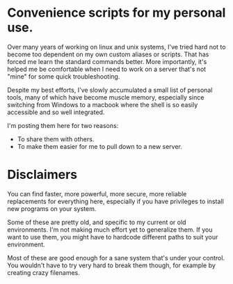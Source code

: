 # Convenience scripts for my personal use.

Over many years of working on linux and unix systems, I've tried hard not to become too dependent on my own custom aliases or scripts. That has forced me learn the standard commands better. More importantly, it's helped me be comfortable when I need to work on a server that's not "mine" for some quick troubleshooting.

Despite my best efforts, I've slowly accumulated a small list of personal tools, many of which have become muscle memory, especially since switching from Windows to a macbook where the shell is so easily accessible and so well integrated.

I'm posting them here for two reasons:
- To share them with others.
- To make them easier for me to pull down to a new server.

# Disclaimers

You can find faster, more powerful, more secure, more reliable replacements for everything here, especially if you have privileges to install new programs on your system.

Some of these are pretty old, and specific to my current or old environments. I'm not making much effort yet to generalize them. If you want to use them, you might have to hardcode different paths to suit your environment.

Most of these are good enough for a sane system that's under your control. You wouldn't have to try very hard to break them though, for example by creating crazy filenames.

